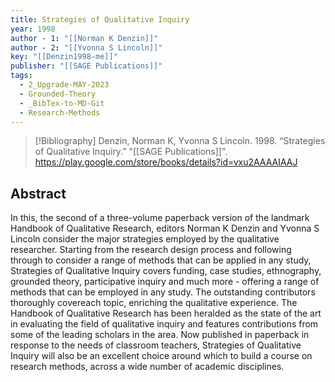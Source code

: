 ```yaml
---
title: Strategies of Qualitative Inquiry
year: 1998
author - 1: "[[Norman K Denzin]]"
author - 2: "[[Yvonna S Lincoln]]"
key: "[[Denzin1998-me]]"
publisher: "[[SAGE Publications]]"
tags:
  - 2_Upgrade-MAY-2023
  - Grounded-Theory
  - _BibTex-to-MD-Git
  - Research-Methods
---
```


> [!Bibliography]
> Denzin, Norman K, Yvonna S Lincoln. 1998. “Strategies of Qualitative Inquiry.” "[[SAGE Publications]]". https://play.google.com/store/books/details?id=vxu2AAAAIAAJ

## Abstract
In this, the second of a three-volume paperback version of the landmark Handbook of Qualitative Research, editors Norman K Denzin and Yvonna S Lincoln consider the major strategies employed by the qualitative researcher. Starting from the research design process and following through to consider a range of methods that can be applied in any study, Strategies of Qualitative Inquiry covers funding, case studies, ethnography, grounded theory, participative inquiry and much more - offering a range of methods that can be employed in any study. The outstanding contributors thoroughly covereach topic, enriching the qualitative experience. The Handbook of Qualitative Research has been heralded as the state of the art in evaluating the field of qualitative inquiry and features contributions from some of the leading scholars in the area. Now published in paperback in response to the needs of classroom teachers, Strategies of Qualitative Inquiry will also be an excellent choice around which to build a course on research methods, across a wide number of academic disciplines.